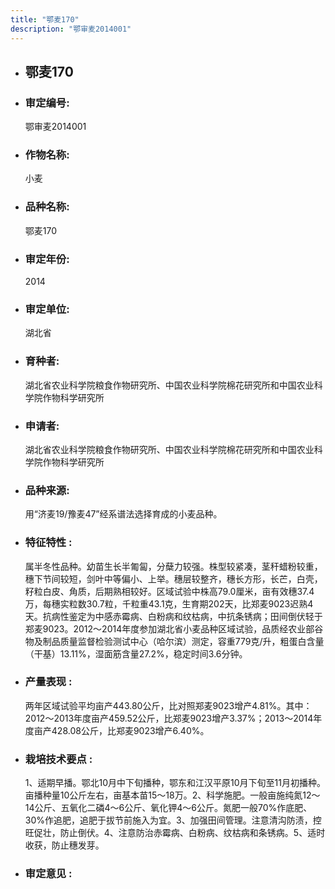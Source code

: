 ```yaml
---
title: "鄂麦170"
description: "鄂审麦2014001"
---
```

* ## 鄂麦170
* ###  审定编号:  
   鄂审麦2014001

*  ### 作物名称:  
   小麦

*   ###  品种名称: 
    鄂麦170

*   ### 审定年份: 
    2014

*   ### 审定单位:  
    湖北省

*   ### 育种者:  
    湖北省农业科学院粮食作物研究所、中国农业科学院棉花研究所和中国农业科学院作物科学研究所

*   ### 申请者:  
    湖北省农业科学院粮食作物研究所、中国农业科学院棉花研究所和中国农业科学院作物科学研究所

*   ### 品种来源:  
    用“济麦19/豫麦47”经系谱法选择育成的小麦品种。

*   ### 特征特性 : 
    属半冬性品种。幼苗生长半匍匐，分蘖力较强。株型较紧凑，茎秆蜡粉较重，穗下节间较短，剑叶中等偏小、上举。穗层较整齐，穗长方形，长芒，白壳，籽粒白皮、角质，后期熟相较好。区域试验中株高79.0厘米，亩有效穗37.4万，每穗实粒数30.7粒，千粒重43.1克，生育期202天，比郑麦9023迟熟4天。抗病性鉴定为中感赤霉病、白粉病和纹枯病，中抗条锈病；田间倒伏轻于郑麦9023。2012～2014年度参加湖北省小麦品种区域试验，品质经农业部谷物及制品质量监督检验测试中心（哈尔滨）测定，容重779克/升，粗蛋白含量（干基）13.11%，湿面筋含量27.2%，稳定时间3.6分钟。

*   ### 产量表现 : 
    两年区域试验平均亩产443.80公斤，比对照郑麦9023增产4.81%。其中：2012～2013年度亩产459.52公斤，比郑麦9023增产3.37%；2013～2014年度亩产428.08公斤，比郑麦9023增产6.40%。

*   ### 栽培技术要点 : 
    1、适期早播。鄂北10月中下旬播种，鄂东和江汉平原10月下旬至11月初播种。亩播种量10公斤左右，亩基本苗15～18万。2、科学施肥。一般亩施纯氮12～14公斤、五氧化二磷4～6公斤、氧化钾4～6公斤。氮肥一般70%作底肥、30%作追肥，追肥于拔节前施入为宜。3、加强田间管理。注意清沟防渍，控旺促壮，防止倒伏。4、注意防治赤霉病、白粉病、纹枯病和条锈病。5、适时收获，防止穗发芽。

*   ### 审定意见 : 
    

